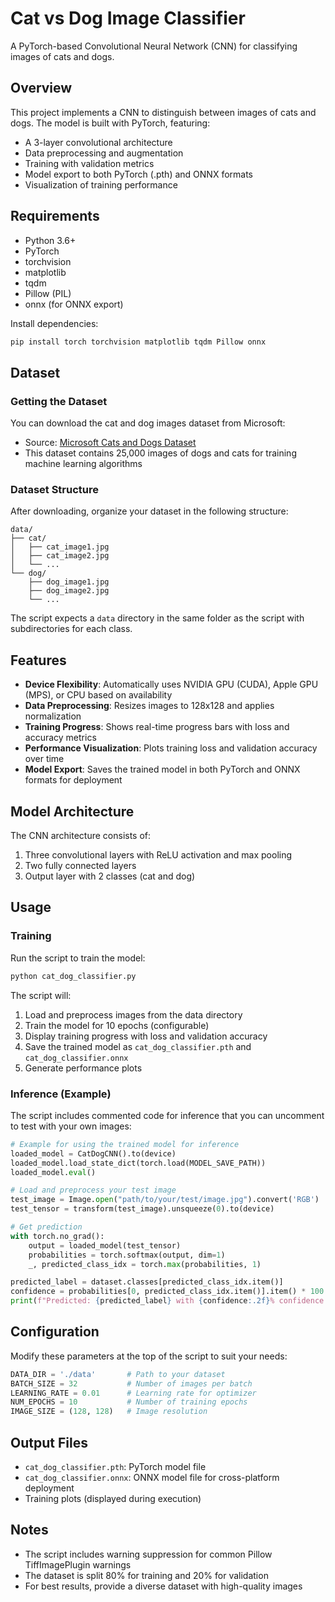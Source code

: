 # Cat vs Dog Image Classifier

A PyTorch-based Convolutional Neural Network (CNN) for classifying images of cats and dogs.

## Overview

This project implements a CNN to distinguish between images of cats and dogs. The model is built with PyTorch, featuring:

- A 3-layer convolutional architecture
- Data preprocessing and augmentation
- Training with validation metrics
- Model export to both PyTorch (.pth) and ONNX formats
- Visualization of training performance

## Requirements

- Python 3.6+
- PyTorch
- torchvision
- matplotlib
- tqdm
- Pillow (PIL)
- onnx (for ONNX export)

Install dependencies:

```bash
pip install torch torchvision matplotlib tqdm Pillow onnx
```

## Dataset

### Getting the Dataset
You can download the cat and dog images dataset from Microsoft:
- Source: [Microsoft Cats and Dogs Dataset](https://www.microsoft.com/en-gb/download/details.aspx?id=54765)
- This dataset contains 25,000 images of dogs and cats for training machine learning algorithms

### Dataset Structure
After downloading, organize your dataset in the following structure:

```
data/
├── cat/
│   ├── cat_image1.jpg
│   ├── cat_image2.jpg
│   └── ...
└── dog/
    ├── dog_image1.jpg
    ├── dog_image2.jpg
    └── ...
```

The script expects a `data` directory in the same folder as the script with subdirectories for each class.

## Features

- **Device Flexibility**: Automatically uses NVIDIA GPU (CUDA), Apple GPU (MPS), or CPU based on availability
- **Data Preprocessing**: Resizes images to 128x128 and applies normalization
- **Training Progress**: Shows real-time progress bars with loss and accuracy metrics
- **Performance Visualization**: Plots training loss and validation accuracy over time
- **Model Export**: Saves the trained model in both PyTorch and ONNX formats for deployment

## Model Architecture

The CNN architecture consists of:

1. Three convolutional layers with ReLU activation and max pooling
2. Two fully connected layers
3. Output layer with 2 classes (cat and dog)

## Usage

### Training

Run the script to train the model:

```bash
python cat_dog_classifier.py
```

The script will:
1. Load and preprocess images from the data directory
2. Train the model for 10 epochs (configurable)
3. Display training progress with loss and validation accuracy
4. Save the trained model as `cat_dog_classifier.pth` and `cat_dog_classifier.onnx`
5. Generate performance plots

### Inference (Example)

The script includes commented code for inference that you can uncomment to test with your own images:

```python
# Example for using the trained model for inference
loaded_model = CatDogCNN().to(device)
loaded_model.load_state_dict(torch.load(MODEL_SAVE_PATH))
loaded_model.eval()

# Load and preprocess your test image
test_image = Image.open("path/to/your/test/image.jpg").convert('RGB')
test_tensor = transform(test_image).unsqueeze(0).to(device)

# Get prediction
with torch.no_grad():
    output = loaded_model(test_tensor)
    probabilities = torch.softmax(output, dim=1)
    _, predicted_class_idx = torch.max(probabilities, 1)

predicted_label = dataset.classes[predicted_class_idx.item()]
confidence = probabilities[0, predicted_class_idx.item()].item() * 100
print(f"Predicted: {predicted_label} with {confidence:.2f}% confidence.")
```

## Configuration

Modify these parameters at the top of the script to suit your needs:

```python
DATA_DIR = './data'       # Path to your dataset
BATCH_SIZE = 32           # Number of images per batch
LEARNING_RATE = 0.01      # Learning rate for optimizer
NUM_EPOCHS = 10           # Number of training epochs
IMAGE_SIZE = (128, 128)   # Image resolution
```

## Output Files

- `cat_dog_classifier.pth`: PyTorch model file
- `cat_dog_classifier.onnx`: ONNX model file for cross-platform deployment
- Training plots (displayed during execution)

## Notes

- The script includes warning suppression for common Pillow TiffImagePlugin warnings
- The dataset is split 80% for training and 20% for validation
- For best results, provide a diverse dataset with high-quality images